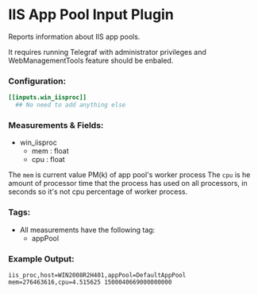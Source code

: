 # IIS App Pool Input Plugin

Reports information about IIS app pools.

It requires running Telegraf with administrator privileges and  WebManagementTools feature should be enbaled.


### Configuration:

```toml
[[inputs.win_iisproc]]
  ## No need to add anything else
```

### Measurements & Fields:

- win_iisproc
    - mem : float
    - cpu : float

The `mem` is current value PM(k) of app pool's worker process
The `cpu` is he amount of processor time that the process has used on all processors, in seconds so it's not cpu percentage of worker process.


### Tags:

- All measurements have the following tag:
    - appPool
 

### Example Output:
```
iis_proc,host=WIN2008R2H401,appPool=DefaultAppPool mem=276463616,cpu=4.515625 1500040669000000000
```
